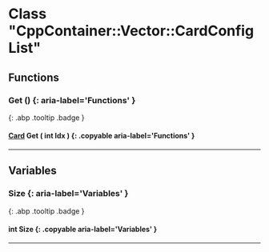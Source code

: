 # Class "CppContainer::Vector::CardConfigList"
## Functions
### Get () {: aria-label='Functions' }
[ ](#){: .abp .tooltip .badge }
#### [Card](../ItemConfig_Card) Get ( int Idx ) {: .copyable aria-label='Functions' }

___ 
## Variables
### Size {: aria-label='Variables' }
[ ](#){: .abp .tooltip .badge }
#### int Size  {: .copyable aria-label='Variables' }

___ 
